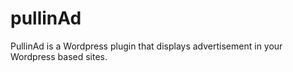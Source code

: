 # pullinAd
PullinAd is a Wordpress plugin that displays advertisement in your Wordpress based sites.
